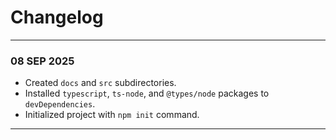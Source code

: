 # Changelog
---
### 08 SEP 2025
- Created `docs` and `src` subdirectories.
- Installed `typescript`, `ts-node`, and `@types/node` packages to `devDependencies`.
- Initialized project with `npm init` command.
---
